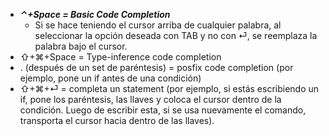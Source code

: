 - ***⌃+Space = Basic Code Completion***
	- Si se hace teniendo el cursor arriba de cualquier palabra, al seleccionar la opción deseada con TAB y no con ⏎, se reemplaza la palabra bajo el cursor.
- ⇧+⌘+Space = Type-inference code completion
- . (después de un set de paréntesis) = posfix code completion (por ejemplo, pone un if antes de una condición)
- ⇧+⌘+⏎ = completa un statement (por ejemplo, si estás escribiendo un if, pone los paréntesis, las llaves y coloca el cursor dentro de la condición. Luego de escribir esta, si se usa nuevamente el comando, transporta el cursor hacia dentro de las llaves).